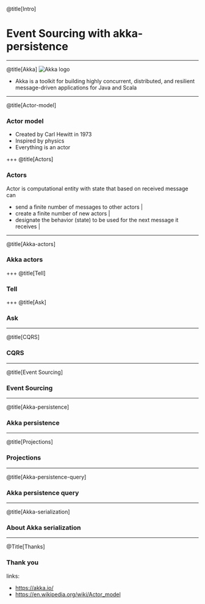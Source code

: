 @title[Intro]
# Event Sourcing with akka-persistence

---
@title[Akka]
![Akka logo](https://akka.io/resources/images/akka_full_color.svg)

* Akka is a toolkit for building highly concurrent, distributed, and resilient message-driven applications for Java and Scala

---
@title[Actor-model]
### Actor model
- Created by Carl Hewitt in 1973
- Inspired by physics
- Everything is an actor

+++
@title[Actors]
### Actors
Actor is computational entity with state that based on received message can
- send a finite number of messages to other actors |
- create a finite number of new actors |
- designate the behavior (state) to be used for the next message it receives |

---
@title[Akka-actors]
### Akka actors
 
+++
@title[Tell]
### Tell

+++
@title[Ask]
### Ask
 
---
@title[CQRS]
### CQRS

---
@title[Event Sourcing]
### Event Sourcing

---
@title[Akka-persistence]
### Akka persistence

---
@title[Projections]
### Projections

---
@title[Akka-persistence-query]
### Akka persistence query

---
@title[Akka-serialization]
### About Akka serialization

---
@Title[Thanks]
### Thank you
links:
* https://akka.io/
* https://en.wikipedia.org/wiki/Actor_model
